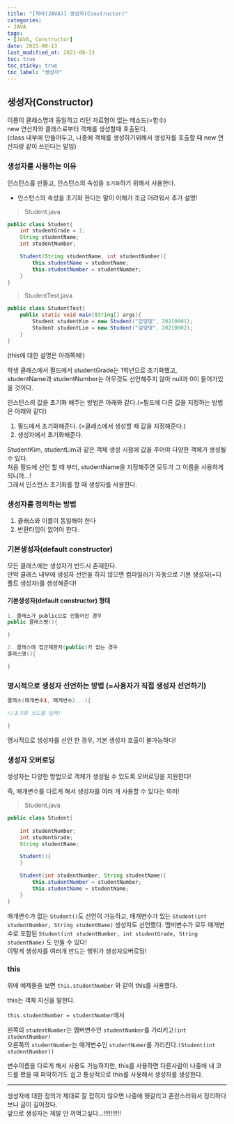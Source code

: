 ```yaml
---
title: "[자바(JAVA)] 생성자(Constructor)"
categories:
- JAVA
tags: 
- [JAVA, Constructor]
date: 2021-08-13
last_modified_at: 2021-08-13
toc: true
toc_sticky: true
toc_label: "생성자"
---
```


## 생성자(Constructor)

이름이 클래스명과 동일하고 리턴 자료형이 없는 메소드(=함수)   
new 연산자와 클래스로부터 객체를 생성할때 호출된다.   
(class 내부에 만들어두고, 나중에 객체를 생성하기위해서 생성자를 호출할 때 new 연산자랑 같이 쓰인다는 말임)

### 생성자를 사용하는 이유

인스턴스를 만들고, 인스턴스의 속성을 `초기화`하기 위해서 사용한다.

+ 인스턴스의 속성을 초기화 한다는 말이 이해가 조금 어려워서 추가 설명!

>Student.java

```java
public class Student{
    int studentGrade = 1;
    String studentName;
    int studentNumber;

    Student(String studentName, int studentNumber){
        this.studentName = studentName;
        this.studentNumber = studentNumber;
    }
}
```

>StudentTest.java
```java
public class StudentTest{
    public static void main(String[] args){
        Student studentKim = new Student("김댕댕", 20210001);
        Student studentLim = new Student("임댕댕", 20210002);
    }
}
```

(this에 대한 설명은 아래쪽에!)

학생 클래스에서 필드에서 studentGrade는 1학년으로 초기화했고,   
studentName과 studentNumber는 아무것도 선언해주지 않아 null과 0이 들어가있을 것이다.

인스턴스의 값을 초기화 해주는 방법은 아래와 같다.(=필드에 다른 값을 지정하는 방법은 아래와 같다)
1. 필드에서 초기화해준다. (=클래스에서 생성할 때 값을 지정해준다.)
2. 생성자에서 초기화해준다.

StudentKim, studentLim과 같은 객체 생성 시점에 값을 주어야 다양한 객체가 생성될 수 있다.   
처음 필드에 선언 할 때 부터, studentName을 지정해주면 모두가 그 이름을 사용하게 되니까...!   
그래서 인스턴스 초기화를 할 때 생성자를 사용한다.

### 생성자를 정의하는 방법

1. 클래스와 이름이 동일해야 한다
2. 반환타입이 없어야 한다.

### 기본생성자(default constructor)

모든 클래스에는 생성자가 반드시 존재한다.   
만약 클래스 내부에 생성자 선언을 하지 않으면 컴파일러가 자동으로 기본 생성자(=디폴트 생성자)를 생성해준다!

#### 기본생성자(default constructor) 형태

```java
1. 클래스가 public으로 만들어진 경우
public 클래스명(){

}

2. 클래스에 접근제한자(public)가 없는 경우
클래스명(){

}
```

### 명시적으로 생성자 선언하는 방법 (=사용자가 직접 생성자 선언하기)

```java
클래스(매개변수1, 매개변수2...){

//초기화 코드를 입력!

}
```

명시적으로 생성자를 선언 한 경우, 기본 생성자 호출이 불가능하다!

### 생성자 오버로딩

생성자는 다양한 방법으로 객체가 생성될 수 있도록 오버로딩을 지원한다!

즉, 매개변수를 다르게 해서 생성자를 여러 개 사용할 수 있다는 의미!

> Student.java

```java
public class Student{
    
    int studentNumber;
    int studentGrade;
    String studentName;

    Student(){
    }

    Student(int studentNumber, String studentName){
        this.studentNumber = studentNumber;
        this.studentName = studentName;
    }
}
```

매개변수가 없는 `Student()`도 선언이 가능하고, 매개변수가 있는 `Student(int studentNumber, String studentName)` 생성자도 선언했다. 멤버변수가 모두 매개변수로 포함된 `Student(int studentNumber, int studentGrade, String studentName)` 도 만들 수 있다!   
이렇게 생성자를 여러개 만드는 행위가 생성자오버로딩!


### this

위에 예제들을 보면 `this.studentNumber` 와 같이 this를 사용했다.   

this는 객체 자신을 말한다.

`this.studentNumber = studentNumber`에서

왼쪽의 `studentNumber`는 멤버변수인 `studentNumber`를 가리키고`(int studentNumber)`   
오른쪽의 `studentNumber`는 매개변수인 `studentNumer`를 가리킨다.`(Student(int studentNumber))`

변수이름을 다르게 해서 사용도 가능하지만, this를 사용하면 다른사람이 나중에 내 코드를 봤을 때 파악하기도 쉽고 통상적으로 this를 사용해서 생성자를 생성한다.

* * *
생성자에 대한 정의가 제대로 잘 잡히지 않으면 나중에 헷갈리고 혼란스러워서 정리하다보니 글이 길어졌다.   
앞으로 생성자는 제발 안 까먹고싶다...!!!!!!!!!!